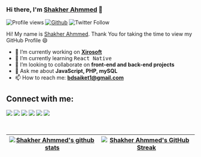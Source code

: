 
### Hi there, I'm [Shakher Ahmmed](bdsaiket.github.io) 👋
![Profile views](https://visitor-badge.glitch.me/badge?page_id=bdsaiket)
[![Github](https://img.shields.io/github/followers/bdsaiket?label=Follow&style=social)](https://github.com/bdsaiket)
![Twitter Follow](https://img.shields.io/twitter/follow/bdsaiket?style=social)

Hi! My name is [Shakher Ahmmed](bdsaiket.github.io). Thank You for taking the time to view my GitHub Profile :smile:

- 🔭 I’m currently working on **[Xirosoft](https://xirosoft.com)**
- 🌱 I’m currently learning <kbd>React Native</kbd>
- 👯 I’m looking to collaborate on **front-end and back-end projects**
- 💬 Ask me about **JavaScript, PHP, mySQL**
- 📫 How to reach me: **[bdsaiket1@gmail.com](mailto:bdsaiket1@gmail.com)**
<!-- 
**My Reseach Interest**:
- Classification

 **I am open to**:

- any collobration work,
- front-end projects and
- research internships 

**Recent Update**:
- **January 2021**: Age Calculator is live. [[Website]](https://reactsc.github.io/age-calc/).
 -->

## Connect with me:

<p align = "center">
  
[<img src="https://img.shields.io/badge/youtube-%2312100E.svg?&style=for-the-badge&logo=youtube&logoColor=white&color=black" />](https://www.youtube.com/@bdsaiket1)
[<img src="https://img.shields.io/badge/twitter-%231DA1F2.svg?&style=for-the-badge&logo=twitter&logoColor=white&color=black" />](https://twitter.com/bdsaiket) 
[<img src="https://img.shields.io/badge/linkedin-%2312100E.svg?&style=for-the-badge&logo=linkedin&logoColor=white&color=black" />](https://www.linkedin.com/in/bdsaiket/)
[<img src="https://img.shields.io/badge/medium-%2312100E.svg?&style=for-the-badge&logo=medium&logoColor=white&color=black" />](https://medium.com/)
[<img src="https://img.shields.io/badge/instagram-%2312100E.svg?&style=for-the-badge&logo=instagram&logoColor=white&color=black" />](https://www.instagram.com/bdsaiket01/)
[<img src="https://img.shields.io/badge/facebook-%2312100E.svg?&style=for-the-badge&logo=facebook&logoColor=white&color=black" />](https://www.facebook.com/shakerahamed.saiket/)
  
</p>
<br>

| [![Shakher Ahmmed's github stats](https://github-readme-stats.vercel.app/api?username=bdsaiket&show_icons=true&theme=react)](https://github.com/bdsaiket) | [![Shakher Ahmmed's GitHub Streak](https://github-readme-streak-stats.herokuapp.com/?user=bdsaiket&theme=react)](https://github.com/bdsaiket) |
| --- | --- |

<br>

<!-- [![Sofiqul's GitHub Activity Graph](https://activity-graph.herokuapp.com/graph?username=sofiquldev&theme=react&bg_color=0D1117&color=5BCDEC&line=5BCDEC&point=FFFFFF)](https://github.com/sofiquldev) -->


